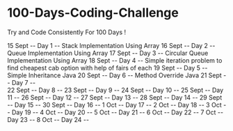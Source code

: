 # 100-Days-Coding-Challenge
Try and Code Consistently For 100 Days !

15 Sept --  Day 1   --   Stack Implementation Using Array
16 Sept --  Day 2   --   Queue Implementation Using Array
17 Sept --  Day 3   --   Circular Queue Implementation Using Array
18 Sept --  Day 4   --   Simple iteration problem to find cheapest cab option with help of fairs of each
19 Sept --  Day 5   --   Simple Inheritance Java
20 Sept --  Day 6   --   Method Override Java
21 Sept --  Day 7   --   
22 Sept --  Day 8   --
23 Sept --  Day 9   --
24 Sept --  Day 10  --
25 Sept --  Day 11  --
26 Sept --  Day 12  --
27 Sept --  Day 13  --
28 Sept --  Day 14  --
29 Sept --  Day 15  --
30 Sept --  Day 16  --
1  Oct  --  Day 17  --
2  Oct  --  Day 18  --
3  Oct  --  Day 19  --
4  Oct  --  Day 20  --
5  Oct  --  Day 21  --
6  Oct  --  Day 22  --
7  Oct  --  Day 23  --
8  Oct  --  Day 24  --
